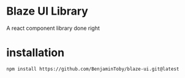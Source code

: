# Blaze UI Library

A react component library done right

# installation

```shell
npm install https://github.com/BenjaminToby/blaze-ui.git@latest
```
